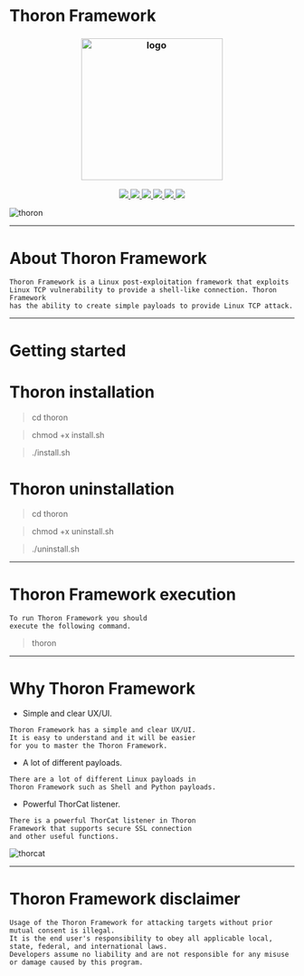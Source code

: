# Thoron Framework

<h3 align="center"><img src="https://user-images.githubusercontent.com/54115104/91619953-3d89dc80-e997-11ea-95c0-b8232f0f0217.png" alt="logo" height="250px"></h3>

<p align="center">
  <a href="http://entysec.netlify.app/">
    <img src="https://img.shields.io/badge/EntySec-Ivan%20Nikolsky-blue.svg">
  </a> 
  <a href="https://github.com/EntySec/thoron/releases">
    <img src="https://img.shields.io/github/release/EntySec/thoron.svg">
  </a>
  <a href="https://wikipedia.org/wiki/Ruby_(programming_language)">
    <img src="https://img.shields.io/badge/language-ruby-red.svg">
 </a>
  <a href="https://github.com/EntySec/thoron/issues?q=is%3Aissue+is%3Aclosed">
      <img src="https://img.shields.io/github/issues/EntySec/thoron.svg">
  </a>
  <a href="https://github.com/EntySec/thoron/wiki">
      <img src="https://img.shields.io/badge/wiki%20-thoron-lightgrey.svg">
 </a>
  <a href="https://twitter.com/EntySec">
    <img src="https://img.shields.io/badge/twitter-EntySec-blue.svg">
 </a>
</p>

![thoron](https://user-images.githubusercontent.com/54115104/86508323-dfea7100-bde7-11ea-8eec-629b65236281.png)

***

# About Thoron Framework

    Thoron Framework is a Linux post-exploitation framework that exploits
    Linux TCP vulnerability to provide a shell-like connection. Thoron Framework 
    has the ability to create simple payloads to provide Linux TCP attack. 

***

# Getting started

# Thoron installation

> cd thoron

> chmod +x install.sh

> ./install.sh

# Thoron uninstallation

> cd thoron

> chmod +x uninstall.sh

> ./uninstall.sh

***

# Thoron Framework execution

```
To run Thoron Framework you should 
execute the following command.
```

> thoron
      
***

# Why Thoron Framework

* Simple and clear UX/UI.

```
Thoron Framework has a simple and clear UX/UI. 
It is easy to understand and it will be easier 
for you to master the Thoron Framework.
```

* A lot of different payloads.

```
There are a lot of different Linux payloads in 
Thoron Framework such as Shell and Python payloads.
```

* Powerful ThorCat listener.

```
There is a powerful ThorCat listener in Thoron 
Framework that supports secure SSL connection 
and other useful functions.
```

![thorcat](https://user-images.githubusercontent.com/54115104/86508324-e11b9e00-bde7-11ea-84c2-426512f070ba.png)

***
    
# Thoron Framework disclaimer

```
Usage of the Thoron Framework for attacking targets without prior mutual consent is illegal.
It is the end user's responsibility to obey all applicable local, state, federal, and international laws.
Developers assume no liability and are not responsible for any misuse or damage caused by this program.
```
